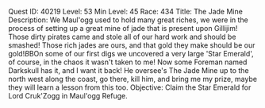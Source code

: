 Quest ID: 40219
Level: 53
Min Level: 45
Race: 434
Title: The Jade Mine
Description: We Maul'ogg used to hold many great riches, we were in the process of setting up a great mine of jade that is present upon Gillijim! Those dirty pirates came and stole all of our hard work and should be smashed! Those rich jades are ours, and that gold they make should be our gold!$B$BOn some of our first digs we uncovered a very large 'Star Emerald', of course, in the chaos it wasn't taken to me! Now some Foreman named Darkskull has it, and I want it back! He oversee's The Jade Mine up to the north west along the coast, go there, kill him, and bring me my prize, maybe they will learn a lesson from this too.
Objective: Claim the Star Emerald for Lord Cruk'Zogg in Maul'ogg Refuge.
